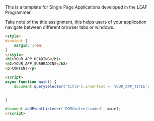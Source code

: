This is a template for Single Page Applications developed in the LEAF Programmer.

Take note of the title assignment, this helps users of your application navigate between different browser tabs or windows.

```html
<style>
#content {
    margin: 1rem;
}
</style>
<h1>YOUR_APP_HEADING</h1>
<h2>YOUR_APP_SUBHEADING</h2>
<p>CONTENT</p>

<script>
async function main() {
    document.querySelector('title').innerText = 'YOUR_APP_TITLE';

    
}

document.addEventListener('DOMContentLoaded', main);
</script>
```
